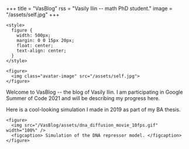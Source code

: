 +++
title = "VasBlog"
rss = "Vasily Ilin -- math PhD student."
image = "/assets/self.jpg"
+++

~~~
<style>
  figure {
    width: 500px;
    margin: 0 0 15px 20px;
    float: center;
    text-align: center;
  }
</style>

<figure>
  <img class="avatar-image" src="/assets/self.jpg">
</figure>
~~~

Welcome to VasBlog -- the blog of Vasily Ilin. I am participating in Google Summer of Code 2021 and will be describing my progress here.

Here is a cool-looking simulation I made in 2019 as part of my BA thesis.
~~~
<figure>
  <img src="/VasBlog/assets/dna_diffusion_movie_10fps.gif" width="100%" />
  <figcaption> Simulation of the DNA repressor model. </figcaption>
</figure>
~~~
